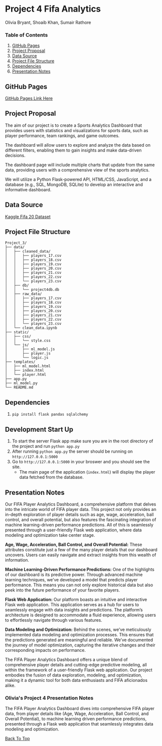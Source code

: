 # Project 4 Fifa Analytics
Olivia Bryant, Shoaib Khan, Sumair Rathore

### Table of Contents
1. [GitHub Pages](#github-pages)
2. [Project Proposal](#project-proposal)
3. [Data Source](#data-source)
4. [Project File Structure](#project-file-structure)
5. [Dependencies](#dependencies)
6. [Presentation Notes](#presentation-notes)

## GitHub Pages
[GitHub Pages Link Here](https://sumairrathore.github.io/Project_4/)

## Project Proposal
The aim of our project is to create a Sports Analytics Dashboard that provides users with statistics and visualizations for sports data, such as player performance, team rankings, and game outcomes.

The dashboard will allow users to explore and analyze the data based on different filters, enabling them to gain insights and make data-driven decisions.

The dashboard page will include multiple charts that update from the same data, providing users with a comprehensive view of the sports analytics.

We will utilize a Python Flask-powered API, HTML/CSS, JavaScript, and a database (e.g., SQL, MongoDB, SQLite) to develop an interactive and informative dashboard.

## Data Source
[Kaggle Fifa 20 Dataset](https://www.kaggle.com/datasets/stefanoleone992/fifa-20-complete-player-dataset?select=players_20.csv)

## Project File Structure
```
Project_3/
├── data/
│   ├── cleaned_data/
│   │   ├── players_17.csv
│   │   ├── players_18.csv
│   │   ├── players_19.csv
│   │   ├── players_20.csv
│   │   ├── players_21.csv
│   │   ├── players_22.csv
│   │   └── players_23.csv
│   ├── db/
│   │   └── project4db.db
│   ├── raw_data/
│   │   ├── players_17.csv
│   │   ├── players_18.csv
│   │   ├── players_19.csv
│   │   ├── players_20.csv
│   │   ├── players_21.csv
│   │   ├── players_22.csv
│   │   └── players_23.csv
│   └── clean_data.ipynb
├── static/
│   ├── css/
│   │   └── style.css
│   └── js/
│       ├── ml_model.js
│       ├── player.js
│       └── logic.js
├── templates/
│   ├── ml_model.html
│   ├── index.html
│   └── player.html
├── app.py
├── ml_model.py
└── README.md
```

## Dependencies
1. `pip install flask pandas sqlalchemy`

## Development Start Up
1. To start the server Flask app make sure you are in the root directory of the project and run `python app.py`
2. After running `python app.py` the server should be running on `http://127.0.0.1:5000`
3. Go to `http://127.0.0.1:5000` in your broswer and you should see the site.
    - The main page of the application (`index.html`) will display the player data fetched from the database.

## Presentation Notes
Our FIFA Player Analytics Dashboard, a comprehensive platform that delves into the intricate world of FIFA player data. This project not only provides an in-depth exploration of player details such as age, wage, acceleration, ball control, and overall potential, but also features the fascinating integration of machine learning-driven performance predictions. All of this is seamlessly presented through a user-friendly Flask web application, where data modeling and optimization take center stage.

**Age, Wage, Acceleration, Ball Control, and Overall Potential:** These attributes constitute just a few of the many player details that our dashboard uncovers. Users can easily navigate and extract insights from this wealth of information.

**Machine Learning-Driven Performance Predictions:** One of the highlights of our dashboard is its predictive power. Through advanced machine learning techniques, we've developed a model that predicts player performance. This means you can not only explore historical data but also peek into the future performance of your favorite players.

**Flask Web Application:** Our platform boasts an intuitive and interactive Flask web application. This application serves as a hub for users to seamlessly engage with data insights and predictions. The platform’s architecture is designed to accommodate a fluid experience, allowing users to effortlessly navigate through various features.

**Data Modeling and Optimization:** Behind the scenes, we’ve meticulously implemented data modeling and optimization processes. This ensures that the predictions generated are meaningful and reliable. We’ve documented the journey of model optimization, capturing the iterative changes and their corresponding impacts on performance.

The FIFA Player Analytics Dashboard offers a unique blend of comprehensive player details and cutting-edge predictive modeling, all within the framework of a user-friendly Flask web application. Our project embodies the fusion of data exploration, modeling, and optimization, making it a dynamic tool for both data enthusiasts and FIFA aficionados alike.

### Olivia's Project 4 Presentation Notes
The FIFA Player Analytics Dashboard dives into comprehensive FIFA player data, from player details like (Age, Wage, Acceleration, Ball Control, and Overall Potential), to machine learning driven performance predictions, presented through a Flask web application that seamlessly integrates data modeling and optimization.

[Back To Top](#project-4-fifa-analytics)